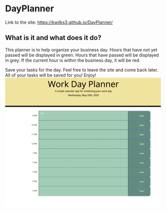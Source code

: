 # DayPlanner

Link to the site: https://kwilks3.github.io/DayPlanner/

## What is it and what does it do?

This planner is to help organize your business day. Hours that have not yet passed will be displayed in green. Hours that have passed will be displayed in grey. If the current hour is within the business day, it will be red.

Save your tasks for the day. Feel free to leave the site and come back later. All of your tasks will be saved for you! Enjoy!
<img src = "./assets/images/plannerpic.png"/>
